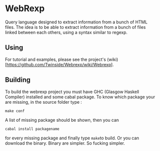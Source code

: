 WebRexp
=======
Query language designed to extract information from a bunch of HTML files.
The idea is to be able to extract information from a bunch of files linked
between each others, using a syntax similar to regexp.

Using
-----
For tutorial and examples, please see the project's (wiki)[https://github.com/Twinside/Webrexp/wiki/Webrexp].

Building
--------
To build the webrexp project you must have GHC (Glasgow Haskell Compiler) installed and some cabal package. To know which package your are missing, in the source folder type :

    make conf

A list of missing package should be shown, then you can

    cabal install packagename

for every missing package and finally type `make`to build. Or you can download the binary. Binary are simpler. So fucking simpler.

